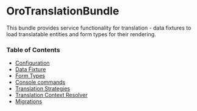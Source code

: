 OroTranslationBundle
====================

This bundle provides service functionality for translation - data fixtures to load translatable entities
and form types for their rendering.

### Table of Contents

- [Configuration](./Resources/doc/reference/configuration.md)
- [Data Fixture](./Resources/doc/reference/data_fixtures.md)
- [Form Types](./Resources/doc/reference/form_types.md)
- [Console commands](./Resources/doc/reference/commands.md)
- [Translation Strategies](./Resources/doc/reference/translation_strategies.md)
- [Translation Context Resolver](./Resources/doc/reference/context_resolver.md)
- [Migrations](./Resources/doc/reference/migrations.md)
